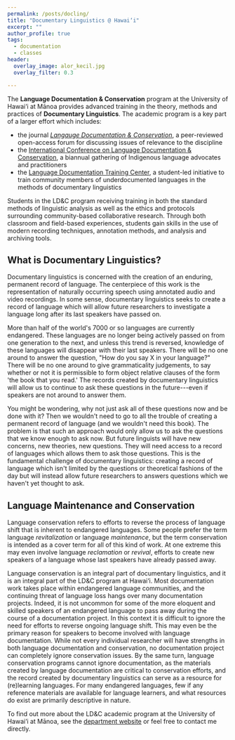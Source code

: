 ```yaml
---
permalink: /posts/docling/
title: "Documentary Linguistics @ Hawai‘i"
excerpt: ""
author_profile: true
tags:
  - documentation
  - classes
header:
  overlay_image: alor_kecil.jpg
  overlay_filter: 0.3

---
```


The  **Language Documentation &amp; Conservation** program at the University of Hawai‘i at Mānoa provides advanced training in the theory, methods and practices of **Documentary Linguistics**. The academic program is a key part of a larger effort which includes:

* the journal [*Langauge Documentation &amp; Conservation*](http://nflrc.hawaii.edu/ldc/), a peer-reviewed open-access forum for discussing issues of relevance to the discipline
* the [International Conference on Language Documentation &amp; Conservation](http://icldc.org), a biannual gathering of Indigenous language advocates and practitioners  
* the [Language Documentation Training Center](http://ldtc.org), a student-led initiative to train community members of underdocumented languages in the methods of documentary linguistics

Students in the LD&amp;C program receiving training in both the standard methods of linguistic analysis as well as the ethics and protocols surrounding community-based collaborative research. Through both classroom and field-based experiences, students gain skills in the use of modern recording techniques, annotation methods, and analysis and archiving tools.


## What is Documentary Linguistics?

Documentary linguistics is concerned with the creation of an enduring, permanent record of language. The centerpiece of this work is the representation of naturally occurring speech using annotated audio and video recordings. In some sense, documentary linguistics seeks to create a record of language which will allow future researchers to investigate a language long after its last speakers have passed on.

More than half of the world's 7000 or so languages are currently endangered. These languages are no longer being actively passed on from one generation to the next, and unless this trend is reversed, knowledge of these languages will disappear with their last speakers. There will be no one around to answer the question, "How do you say X in your language?" There will be no one around to give grammaticality judgements, to say whether or not it is permissible to form object relative clauses of the form 'the book that you read.' The records created by documentary linguistics will allow us to continue to ask these questions in the future---even if speakers are not around to answer them.

You might be wondering,  why not just ask all of these questions now and be done with it? Then we wouldn't need to go to all the trouble of creating a permanent record of language (and we wouldn't need this book). The problem is that such an approach would only allow us to ask the questions that we know enough to ask now. But future linguists will have new concerns, new theories, new questions. They will need access to a record of languages which allows them to ask those questions. This is the fundamental challenge of documentary linguistics: creating a record of language which isn't limited by the questions or theoretical fashions of the day but will instead allow future researchers to answers questions which we haven't yet thought to ask.

## Language Maintenance and Conservation

Language conservation refers to efforts to reverse the process of language shift that is inherent to endangered languages. Some people prefer the term language *revitalization* or language *maintenance*, but the term conservation is intended as a cover term for all of this kind of work. At one extreme this may even involve language *reclamation* or *revival*, efforts to create new speakers of a language whose last speakers have already passed away.

Language conservation is an integral part of documentary linguistics, and it is an integral part of the LD&amp;C program at Hawai‘i. Most documentation work takes place within endangered language communities, and the continuing threat of language loss hangs over many documentation projects. Indeed, it is not uncommon for some of the more eloquent and skilled speakers of an endangered language to pass away during the course of a documentation project. In this context it is difficult to ignore the need for efforts to reverse ongoing language shift. This may even be the primary reason for speakers  to become involved with language documentation. While not every individual researcher will have strengths in both language documentation and conservation, no documentation project can completely ignore conservation issues. By the same turn, language conservation programs cannot ignore documentation, as the materials created by language documentation are critical to conservation efforts, and the record created by documentary linguistics can serve as a resource for (re)learning languages. For many endangered languages, few if any reference materials are available for language learners, and what resources do exist are primarily descriptive in nature.


To find out more about the LD&amp;C academic program at the University of Hawai‘i at Mānoa, see the [department website](http://ling.hawaii.edu) or feel free to contact me directly.

